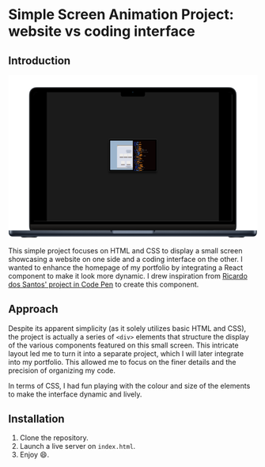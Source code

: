 # Simple Screen Animation Project: website vs coding interface

## Introduction

![Screenshot displaying the project: a screen showcasing a website and a coding interface](/result/simple-screen-animation_result.png)

This simple project focuses on HTML and CSS to display a small screen showcasing a website on one side and a coding interface on the other. I wanted to enhance the homepage of my portfolio by integrating a React component to make it look more dynamic. I drew inspiration from [Ricardo dos Santos' project in Code Pen](https://codepen.io/whhhhhhaaaaaaat) to create this component.

## Approach

Despite its apparent simplicity (as it solely utilizes basic HTML and CSS), the project is actually a series of `<div>` elements that structure the display of the various components featured on this small screen. This intricate layout led me to turn it into a separate project, which I will later integrate into my portfolio. This allowed me to focus on the finer details and the precision of organizing my code.

In terms of CSS, I had fun playing with the colour and size of the elements to make the interface dynamic and lively.

## Installation

1. Clone the repository.
2. Launch a live server on `index.html`.
3. Enjoy :smile:.
